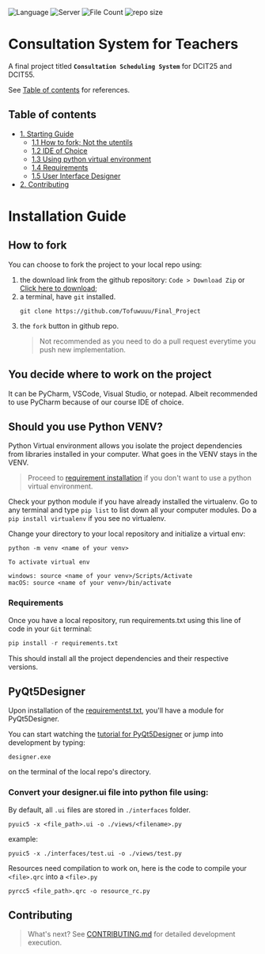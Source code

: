 ![Language](https://img.shields.io/badge/LANG-Python-blue?style=flat-square&logo=python) ![Server](https://img.shields.io/badge/MySQL-Build-blue?style=flat-square&logo=MySQl) ![File Count](https://img.shields.io/github/directory-file-count/Tofuwuuu/Final_Project?color=green&logoColor=green&style=flat-square&logo=files) ![repo size](https://img.shields.io/github/repo-size/Tofuwuuu/Final_Project?color=pink&logoColor=pink&style=flat-square&logo=github)

# Consultation System for Teachers
A final project titled **`Consultation Scheduling System`** for DCIT25 and DCIT55.

See [Table of contents](#table-of-contents) for references.


## Table of contents
* [1. Starting Guide](#installation-guide)
    - [1.1 How to fork; Not the utentils](#how-to-fork)
    - [1.2 IDE of Choice](#you-decide-where-to-work-on-the-project)
    - [1.3 Using python virtual environment](#should-you-use-python-venv)
    - [1.4 Requirements](#requirements)
    - [1.5 User Interface Designer](#pyqt5designer)
* [2. Contributing](#contributing)

# Installation Guide

## How to fork
You can choose to fork the project to your local repo using:

1. the download link from the github repository: `Code > Download Zip` or [Click here to download](https://github.com/Tofuwuuu/Final_Project/archive/refs/heads/main.zip);
2. a terminal, have `git` installed. 
   ```git 
   git clone https://github.com/Tofuwuuu/Final_Project
   ```
3. the `fork` button in github repo.
    > Not recommended as you need to do a pull request everytime you push new implementation.
## **You decide where to work on the project**
It can be PyCharm, VSCode, Visual Studio, or notepad. Albeit recommended to use PyCharm because of our course IDE of choice.
## **Should you use Python VENV?**

Python Virtual environment allows you isolate the project dependencies from libraries installed in your computer. What goes in the VENV stays in the VENV. 

> Proceed to [requirement installation](#req) if you don't want to use a python virtual environment.

Check your python module if you have already installed the virtualenv. Go to any terminal and type `pip list` to list down all your computer modules. Do a `pip install virtualenv` if you see no virtualenv.

Change your directory to your local repository and initialize a virtual env:
```git
python -m venv <name of your venv>

To activate virtual env

windows: source <name of your venv>/Scripts/Activate
macOS: source <name of your venv>/bin/activate
```
### **Requirements**
Once you have a local repository, run requirements.txt using this line of code in your `Git` terminal:

```python
pip install -r requirements.txt
```
This should install all the project dependencies and their respective versions.

## **PyQt5Designer**
Upon installation of the [requirementst.txt](#requirements), you'll have a module for PyQt5Designer.

You can start watching the [tutorial for PyQt5Designer](https://www.youtube.com/watch?v=5K__zwBj_nY&t=227s) or jump into development by typing:

```git
designer.exe
```
on the terminal of the local repo's directory.

### Convert your designer.ui file into python file using:
By default, all `.ui` files are stored in `./interfaces` folder.
```git
pyuic5 -x <file_path>.ui -o ./views/<filename>.py
```
example:
```git
pyuic5 -x ./interfaces/test.ui -o ./views/test.py
```

Resources need compilation to work on, here is the code to compile your `<file>.qrc` into a `<file>.py`
```git
pyrcc5 <file_path>.qrc -o resource_rc.py
```

## **Contributing**
> What's next? See [CONTRIBUTING.md](https://github.com/Tofuwuuu/Final_Project/blob/main/CONTRIBUTING.md) for detailed development execution.
